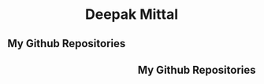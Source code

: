 <div align="center">
  <h1>Deepak Mittal</h1>
</div>

<div>

<h2 align="left">My Github Repositories</h2>
<h2 align="right">My Github Repositories</h2>
</div>
